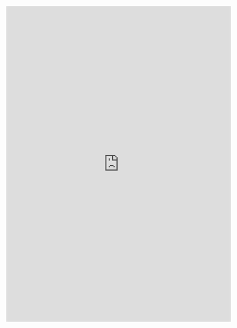 ---
---

<iframe src='https://cdn.knightlab.com/libs/timeline3/latest/embed/index.html?source=1RS-RdQDn0zxNzF2VKY19uBXFfYG_FnJ1lmrJYpZndSg&font=Default&lang=en&initial_zoom=3&height=850' width='120%' height='850' webkitallowfullscreen mozallowfullscreen allowfullscreen frameborder='0'></iframe>